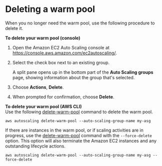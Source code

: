 # Deleting a warm pool<a name="delete-warm-pool"></a>

When you no longer need the warm pool, use the following procedure to delete it\.

**To delete your warm pool \(console\)**

1. Open the Amazon EC2 Auto Scaling console at [https://console\.aws\.amazon\.com/ec2autoscaling/](https://console.aws.amazon.com/ec2autoscaling/)\.

1. Select the check box next to an existing group\.

   A split pane opens up in the bottom part of the **Auto Scaling groups** page, showing information about the group that's selected\. 

1. Choose **Actions**, **Delete**\.

1. When prompted for confirmation, choose **Delete**\. 

**To delete your warm pool \(AWS CLI\)**  
Use the following [delete\-warm\-pool](https://docs.aws.amazon.com/cli/latest/reference/autoscaling/delete-warm-pool.html) command to delete the warm pool\. 

```
aws autoscaling delete-warm-pool --auto-scaling-group-name my-asg
```

If there are instances in the warm pool, or if scaling activities are in progress, use the [delete\-warm\-pool](https://docs.aws.amazon.com/cli/latest/reference/autoscaling/delete-warm-pool.html) command with the `--force-delete` option\. This option will also terminate the Amazon EC2 instances and any outstanding lifecycle actions\.

```
aws autoscaling delete-warm-pool --auto-scaling-group-name my-asg --force-delete
```